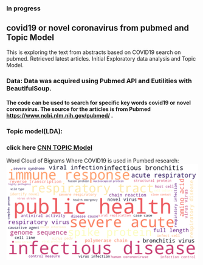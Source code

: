 ### In progress 
## covid19 or novel coronavirus from pubmed and Topic Model
This is exploring the text from abstracts based on COVID19 search on pubmed. Retrieved latest articles. Initial Exploratory data analysis and Topic Model. 


### Data: Data was acquired using Pubmed API and Eutilities with BeautifulSoup.

#### The code can be used to search for specific key words covid19 or novel coronavirus. The source for the articles is from Pubmed https://www.ncbi.nlm.nih.gov/pubmed/ . 
 
### Topic model(LDA):


### click here [CNN TOPIC Model](http://htmlpreview.github.com/?https://github.com/htanjore/covid19_pubmed/blob/master/data/ldacovid.html)



Word Cloud of Bigrams Where COVID19 is used in Pumbed research:
![ScreenShot](data/word_cloud_covid19.png 'Covid19')

